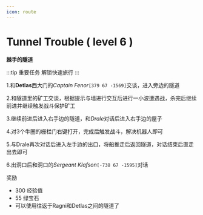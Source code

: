 ```yaml
---
icon: route
---
```


# Tunnel Trouble ( level 6 )
**棘手的隧道**

:::tip 重要任务
解锁快速旅行
:::

1.和**Detlas**西大门的*Captain Fenor*`[379 67 -1569]`交谈，进入旁边的隧道

2.和隧道里的矿工交谈，根据提示与墙进行交互后进行一小波遭遇战，杀完后继续前进并继续触发战斗保护矿工

3.继续前进后进入右手边的隧道，和*Drale*对话后进入右手边的屋子

4.对3个牛圈的栅栏门右键打开，完成后触发战斗，解决机器人即可

5.与Drale再次对话后进入左手边的出口，将船推走后返回隧道，对话结束后直走出去即可

6.出洞口后和洞口的*Sergeant Klafson*`[-738 67 -1595]`对话

		
奖励  

+ 300 经验值 
+ 55 绿宝石
+ 可以使用往返于Ragni和Detlas之间的隧道了